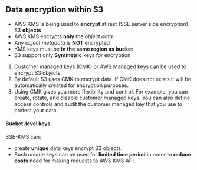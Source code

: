 ## Data encryption within S3

* AWS KMS is being used to **encrypt** at rest (SSE server side encryption) S3 **objects**
* AWS KMS encrypts **only** the _object data_.
* Any _object metadata_ is **NOT** encrypted
* KMS keys must be **in the same region as bucket**
* S3 support only **Symmetric** keys for encryption

1. Customer managed keys (CMK) or AWS Managed keys can be used to encrypt S3 objects.
2. By default S3 uses CMK to encrypt data. If CMK does not exists it will be automatically created for encryption purposes.
3. Using CMK gives you more flexibility and control. For example, you can create, rotate, and disable customer managed keys. You can also define access controls and audit the customer managed key that you use to protect your data.


#### Bucket-level keys
SSE-KMS can:
* create **unique** data keys encrypt S3 objects.
* Such unique keys can be used for **limited time period** in order to **reduce costs** need for making requests to AWS KMS API.
